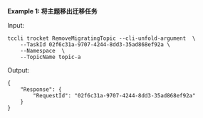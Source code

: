 **Example 1: 将主题移出迁移任务**



Input: 

```
tccli trocket RemoveMigratingTopic --cli-unfold-argument  \
    --TaskId 02f6c31a-9707-4244-8dd3-35ad868ef92a \
    --Namespace  \
    --TopicName topic-a
```

Output: 
```
{
    "Response": {
        "RequestId": "02f6c31a-9707-4244-8dd3-35ad868ef92a"
    }
}
```

